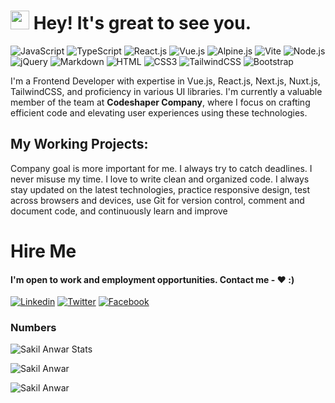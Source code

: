 <h1><img src="https://emojis.slackmojis.com/emojis/images/1531849430/4246/blob-sunglasses.gif?1531849430" width="30"/> Hey! It's great to see you.</h1>

![JavaScript](https://img.shields.io/badge/JavaScript-F7DF1E?style=flat-square&logo=javascript&logoColor=black)
![TypeScript](https://img.shields.io/badge/TypeScript-007ACC?style=flat-square&logo=typescript&logoColor=white)
![React.js](https://img.shields.io/badge/React.js-0081CB?style=flat-square&logo=react&logoColor=61DAFB)
![Vue.js](https://img.shields.io/badge/Vue.js-35495E?style=flat-square&logo=vue.js&logoColor=4FC08D)
![Alpine.js](https://img.shields.io/badge/Alpine.js-663399?style=flat-square&logo=alpine.js&logoColor=white)
![Vite](https://img.shields.io/badge/Vite-593D88?style=flat-square&logo=vite&logoColor=white)
![Node.js](https://img.shields.io/badge/Node.js-43853D?style=flat-square&logo=node.js&logoColor=white)
![jQuery](https://img.shields.io/badge/jQuery-0769AD?style=flat-square&logo=jquery&logoColor=white)
![Markdown](https://img.shields.io/badge/Markdown-000000?style=flat-square&logo=markdown&logoColor=white)
![HTML](https://img.shields.io/badge/HTML5-E34F26?style=flat-square&logo=html5&logoColor=white)
![CSS3](https://img.shields.io/badge/CSS3-1572B6?style=flat-square&logo=css3&logoColor=white)
![TailwindCSS](https://img.shields.io/badge/Tailwind_CSS-38B2AC?style=flat-square&logo=tailwind-css&logoColor=white)
![Bootstrap](https://img.shields.io/badge/Bootstrap-563D7C?style=flat-square&logo=bootstrap&logoColor=white)


I'm a Frontend Developer with expertise in Vue.js, React.js, Next.js, Nuxt.js, TailwindCSS, and proficiency in various UI libraries. I'm currently a valuable member of the team at <b>Codeshaper Company</b>, where I focus on crafting efficient code and elevating user experiences using these technologies.


## My Working Projects: 
  

Company goal is more important for me. I always try to catch deadlines. I never misuse my time. I love to write clean and organized code. I always stay updated on the latest technologies, practice responsive design, test across browsers and devices, use Git for version control, comment and document code, and continuously learn and improve

# Hire Me
<h4>I'm open to work and employment opportunities. Contact me - ♥ :)</h4>

[![Linkedin](https://img.shields.io/badge/LinkedIn-0077B5?style=flat-square&logo=linkedin&logoColor=white)](https://www.linkedin.com/in/md-sakil-anwar-4b6941241/) 
[![Twitter](https://img.shields.io/badge/Twitter-1DA1F2?style=flat-square&logo=twitter&logoColor=white)](https://x.com/SakilAn07114100)
[![Facebook](https://img.shields.io/badge/Facebook-1877F2?style=flat-square&logo=facebook&logoColor=white)](https://www.facebook.com/shakilahmed.omi.5)

### Numbers
![Sakil Anwar Stats](https://github-readme-stats.vercel.app/api?username=sakilanwar12&theme=darcula&show_icons=true&hide_border=true&count_private=true)

![Sakil Anwar](https://github-readme-streak-stats.herokuapp.com/?user=sakilanwar12&theme=darcula&hide_border=true)

![Sakil Anwar](https://github-readme-stats.vercel.app/api/top-langs/?username=sakilanwar12&theme=darcula&show_icons=true&hide_border=true&layout=compact)



